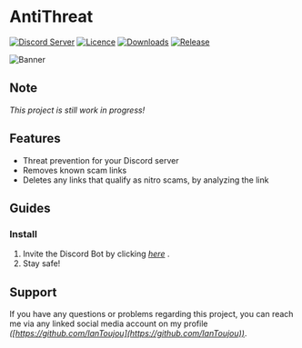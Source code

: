 # AntiThreat

[![Discord Server](https://img.shields.io/discord/803708765265985587?color=5865F2&label=Discord&logo=discord&logoColor=white)](https://discord.com/invite/eVCWjm38cG)
[![Licence](https://img.shields.io/github/license/IanToujou/Gateway-Edge?label=License)](https://github.com/IanToujou/Gateway-Edge/releases/tag/latest)
[![Downloads](https://img.shields.io/github/downloads/IanToujou/Gateway-Edge/total?color=valid&label=Downloads)](https://github.com/IanToujou/Gateway-Edge/releases/tag/latest)
[![Release](https://img.shields.io/github/v/release/IanToujou/Gateway-Edge?label=Release)](https://github.com/IanToujou/Gateway-Edge/releases/latest)

![Banner](https://user-images.githubusercontent.com/44029196/152443208-e34e89c2-1460-433f-91f5-98c9eaf0b7f1.png)

## Note

*This project is still work in progress!*

## Features

* Threat prevention for your Discord server
* Removes known scam links
* Deletes any links that qualify as nitro scams, by analyzing the link

## Guides

### Install

1. Invite the Discord Bot by
   clicking *[here](https://discord.com/api/oauth2/authorize?client_id=938195003631628320&permissions=10240&scope=bot%20applications.commands)*
   .
2. Stay safe!

## Support

If you have any questions or problems regarding this project, you can reach me via any linked social media account on my
profile *([https://github.com/IanToujou](https://github.com/IanToujou))*.
